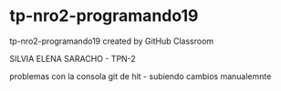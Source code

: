 # tp-nro2-programando19
tp-nro2-programando19 created by GitHub Classroom

SILVIA ELENA SARACHO - TPN-2


problemas con la consola git de hit  - subiendo cambios manualemnte
